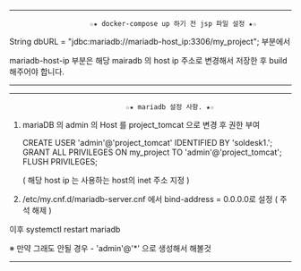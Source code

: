 ---------------------------------------------------------------------------------------------
                        ☆★ docker-compose up 하기 전 jsp 파일 설정 ★☆

String dbURL = "jdbc:mariadb://mariadb-host_ip:3306/my_project"; 부분에서 

mariadb-host-ip 부분은 해당 mairadb 의 host ip 주소로 변경해서 저장한 후 build 해주어야 합니다. 

----------------------------------------------------------------------------------------------
----------------------------------------------------------------------------------------------
                                 ☆★ mariadb 설정 사항. ★☆
                                 
1. mariaDB 의 admin 의 Host 를 project_tomcat 으로 변경 후 권한 부여

    CREATE USER 'admin'@'project_tomcat' IDENTIFIED BY 'soldesk1.';
    GRANT ALL PRIVILEGES ON my_project TO 'admin'@'project_tomcat';
    FLUSH PRIVILEGES;

   ( 해당 host ip 는 사용하는 host의 inet 주소 지정 )

2. /etc/my.cnf.d/mariadb-server.cnf 에서 bind-address = 0.0.0.0로 설정 ( 주석 해제 )

이후 systemctl restart mariadb 


※ 만약 그래도 안될 경우 -  'admin'@'*' 으로 생성해서 해볼것

----------------------------------------------------------------------------------------------
